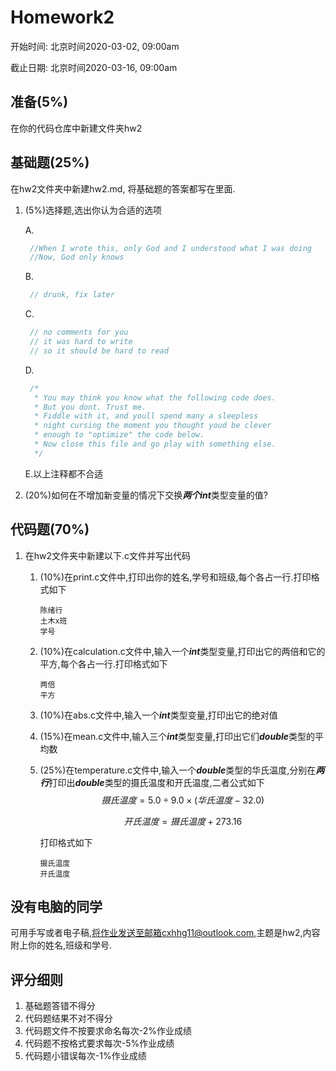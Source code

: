 # Homework2

开始时间: 北京时间2020-03-02, 09:00am

截止日期: 北京时间2020-03-16, 09:00am

## 准备(5%)

在你的代码仓库中新建文件夹hw2

## 基础题(25%)

在hw2文件夹中新建hw2.md, 将基础题的答案都写在里面.

1. (5%)选择题,选出你认为合适的选项
   
   A.
   
   ```c
    //When I wrote this, only God and I understood what I was doing
    //Now, God only knows
   ```
   B.
   ```c
    // drunk, fix later
   ```
   C.
   ```c
    // no comments for you
    // it was hard to write
    // so it should be hard to read
   ```
   D.
   ```c
    /*
     * You may think you know what the following code does.
     * But you dont. Trust me.
     * Fiddle with it, and youll spend many a sleepless
     * night cursing the moment you thought youd be clever
     * enough to "optimize" the code below.
     * Now close this file and go play with something else.
     */ 
   ```
   E.以上注释都不合适
   
2. (20%)如何在不增加新变量的情况下交换***两个int***类型变量的值?


## 代码题(70%)

1. 在hw2文件夹中新建以下.c文件并写出代码
   1. (10%)在print.c文件中,打印出你的姓名,学号和班级,每个各占一行.打印格式如下
   
      ```
      陈绪行
      土木x班
      学号
      ```
   
   2. (10%)在calculation.c文件中,输入一个***int***类型变量,打印出它的两倍和它的平方,每个各占一行.打印格式如下
   
      ```
      两倍
      平方
      ```
   
   3. (10%)在abs.c文件中,输入一个***int***类型变量,打印出它的绝对值
      
   4. (15%)在mean.c文件中,输入三个***int***类型变量,打印出它们***double***类型的平均数
   
   5. (25%)在temperature.c文件中,输入一个***double***类型的华氏温度,分别在***两行***打印出***double***类型的摄氏温度和开氏温度,二者公式如下
      $$
      摄氏温度=5.0\div9.0\times(华氏温度-32.0)
      $$
   
      $$
      开氏温度=摄氏温度+273.16
      $$
   
      打印格式如下
   
      ```
      摄氏温度
      开氏温度
      ```

## 没有电脑的同学

可用手写或者电子稿,将作业发送至邮箱cxhhg11@outlook.com,主题是hw2,内容附上你的姓名,班级和学号.

## 评分细则

1. 基础题答错不得分
2. 代码题结果不对不得分
3. 代码题文件不按要求命名每次-2%作业成绩
4. 代码题不按格式要求每次-5%作业成绩
5. 代码题小错误每次-1%作业成绩